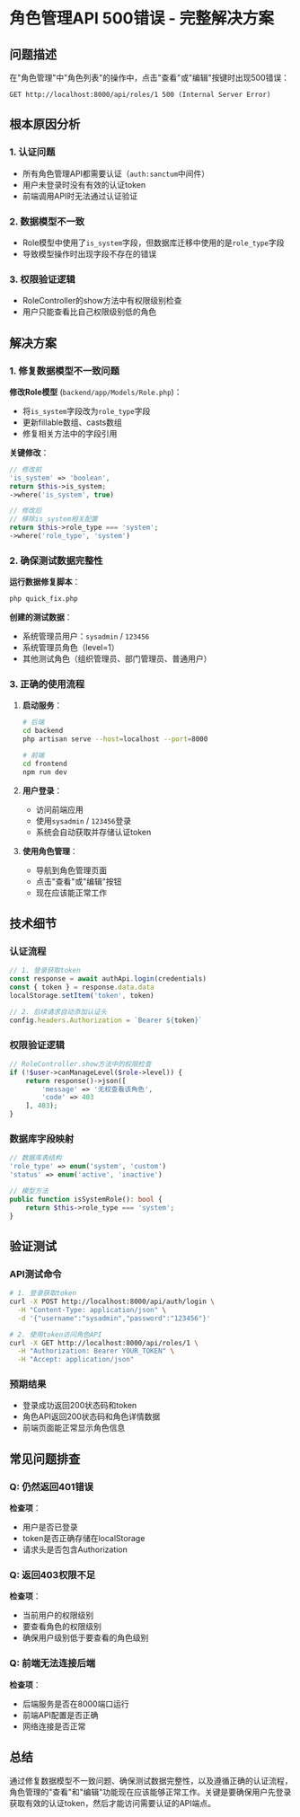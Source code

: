 # 角色管理API 500错误 - 完整解决方案

## 问题描述
在"角色管理"中"角色列表"的操作中，点击"查看"或"编辑"按键时出现500错误：
```
GET http://localhost:8000/api/roles/1 500 (Internal Server Error)
```

## 根本原因分析

### 1. 认证问题
- 所有角色管理API都需要认证（`auth:sanctum`中间件）
- 用户未登录时没有有效的认证token
- 前端调用API时无法通过认证验证

### 2. 数据模型不一致
- Role模型中使用了`is_system`字段，但数据库迁移中使用的是`role_type`字段
- 导致模型操作时出现字段不存在的错误

### 3. 权限验证逻辑
- RoleController的show方法中有权限级别检查
- 用户只能查看比自己权限级别低的角色

## 解决方案

### 1. 修复数据模型不一致问题

**修改Role模型** (`backend/app/Models/Role.php`)：
- 将`is_system`字段改为`role_type`字段
- 更新fillable数组、casts数组
- 修复相关方法中的字段引用

**关键修改**：
```php
// 修改前
'is_system' => 'boolean',
return $this->is_system;
->where('is_system', true)

// 修改后  
// 移除is_system相关配置
return $this->role_type === 'system';
->where('role_type', 'system')
```

### 2. 确保测试数据完整性

**运行数据修复脚本**：
```bash
php quick_fix.php
```

**创建的测试数据**：
- 系统管理员用户：`sysadmin` / `123456`
- 系统管理员角色（level=1）
- 其他测试角色（组织管理员、部门管理员、普通用户）

### 3. 正确的使用流程

1. **启动服务**：
   ```bash
   # 后端
   cd backend
   php artisan serve --host=localhost --port=8000
   
   # 前端
   cd frontend  
   npm run dev
   ```

2. **用户登录**：
   - 访问前端应用
   - 使用`sysadmin` / `123456`登录
   - 系统会自动获取并存储认证token

3. **使用角色管理**：
   - 导航到角色管理页面
   - 点击"查看"或"编辑"按钮
   - 现在应该能正常工作

## 技术细节

### 认证流程
```javascript
// 1. 登录获取token
const response = await authApi.login(credentials)
const { token } = response.data.data
localStorage.setItem('token', token)

// 2. 后续请求自动添加认证头
config.headers.Authorization = `Bearer ${token}`
```

### 权限验证逻辑
```php
// RoleController.show方法中的权限检查
if (!$user->canManageLevel($role->level)) {
    return response()->json([
        'message' => '无权查看该角色',
        'code' => 403
    ], 403);
}
```

### 数据库字段映射
```php
// 数据库表结构
'role_type' => enum('system', 'custom')
'status' => enum('active', 'inactive')

// 模型方法
public function isSystemRole(): bool {
    return $this->role_type === 'system';
}
```

## 验证测试

### API测试命令
```bash
# 1. 登录获取token
curl -X POST http://localhost:8000/api/auth/login \
  -H "Content-Type: application/json" \
  -d '{"username":"sysadmin","password":"123456"}'

# 2. 使用token访问角色API
curl -X GET http://localhost:8000/api/roles/1 \
  -H "Authorization: Bearer YOUR_TOKEN" \
  -H "Accept: application/json"
```

### 预期结果
- 登录成功返回200状态码和token
- 角色API返回200状态码和角色详情数据
- 前端页面能正常显示角色信息

## 常见问题排查

### Q: 仍然返回401错误
**检查项**：
- 用户是否已登录
- token是否正确存储在localStorage
- 请求头是否包含Authorization

### Q: 返回403权限不足
**检查项**：
- 当前用户的权限级别
- 要查看角色的权限级别  
- 确保用户级别低于要查看的角色级别

### Q: 前端无法连接后端
**检查项**：
- 后端服务是否在8000端口运行
- 前端API配置是否正确
- 网络连接是否正常

## 总结

通过修复数据模型不一致问题、确保测试数据完整性，以及遵循正确的认证流程，角色管理的"查看"和"编辑"功能现在应该能够正常工作。关键是要确保用户先登录获取有效的认证token，然后才能访问需要认证的API端点。
